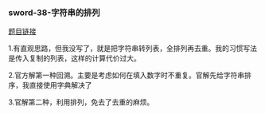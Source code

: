 ### sword-38-字符串的排列

[题目链接](https://leetcode-cn.com/problems/zi-fu-chuan-de-pai-lie-lcof/)

1.有直观思路，但我没写了，就是把字符串转列表，全排列再去重。我的习惯写法是传入复制的列表，这样的计算代价过大。

2.官方解第一种回溯。主要是考虑如何在填入数字时不重复。官解先给字符串排序，我直接使用字典解决了

3.官解第二种，利用排列，免去了去重的麻烦。
